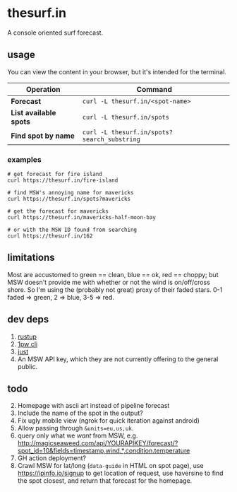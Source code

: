 # thesurf.in
A console oriented surf forecast.

## usage
You can view the content in your browser, but it's intended for the terminal.

|Operation|Command|
|---|---|
|**Forecast**|`curl -L thesurf.in/<spot-name>`|
|**List available spots**|`curl -L thesurf.in/spots`|
|**Find spot by name**|`curl -L thesurf.in/spots?search_substring`|

### examples

```shell
# get forecast for fire island
curl https://thesurf.in/fire-island

# find MSW's annoying name for mavericks
curl https://thesurf.in/spots?mavericks

# get the forecast for mavericks
curl https://thesurf.in/mavericks-half-moon-bay

# or with the MSW ID found from searching
curl https://thesurf.in/162
```

## limitations

Most are accustomed to green == clean, blue == ok, red == choppy; but MSW
doesn't provide me with whether or not the wind is on/off/cross shore. So I'm
using the (probably not great) proxy of their faded stars. 0-1 faded => green,
2 => blue, 3-5 => red.

## dev deps
1. [rustup](https://rustup.rs/)
2. [1pw cli](https://developer.1password.com/docs/cli/get-started#install)
3. [just](https://github.com/casey/just#installation)
4. An MSW API key, which they are not currently offering to the general public.

## todo

2. Homepage with ascii art instead of pipeline forecast
3. Include the name of the spot in the output?
4. Fix ugly mobile view (ngrok for quick iteration against android)
5. Allow passing through `&units=eu,us,uk`.
6. query only what we _want_ from MSW, e.g.
    http://magicseaweed.com/api/YOURAPIKEY/forecast/?spot_id=10&fields=timestamp,wind.*,condition.temperature
7. GH action deployment?
8. Crawl MSW for lat/long (`data-guide` in HTML on spot page), use
   https://ipinfo.io/signup to get location of request, use haversine to find
   the spot closest, and return that forecast for the homepage.
